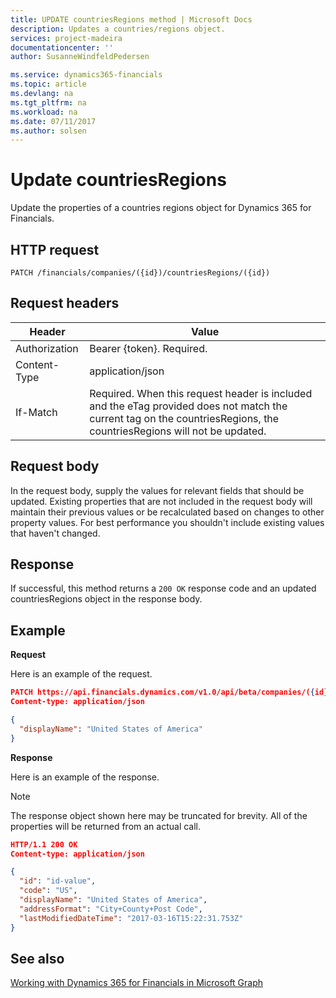 ```yaml
---
title: UPDATE countriesRegions method | Microsoft Docs
description: Updates a countries/regions object.
services: project-madeira
documentationcenter: ''
author: SusanneWindfeldPedersen

ms.service: dynamics365-financials
ms.topic: article
ms.devlang: na
ms.tgt_pltfrm: na
ms.workload: na
ms.date: 07/11/2017
ms.author: solsen
---
```


# Update countriesRegions
Update the properties of a countries regions object for Dynamics 365 for Financials.

## HTTP request
```
PATCH /financials/companies/({id})/countriesRegions/({id})
```

## Request headers
|Header|Value|
|------|-----|
|Authorization |Bearer {token}. Required.|
|Content-Type  |application/json|
|If-Match      |Required. When this request header is included and the eTag provided does not match the current tag on the countriesRegions, the countriesRegions will not be updated. |

## Request body
In the request body, supply the values for relevant fields that should be updated. Existing properties that are not included in the request body will maintain their previous values or be recalculated based on changes to other property values. For best performance you shouldn't include existing values that haven't changed.

## Response
If successful, this method returns a ```200 OK``` response code and an updated countriesRegions object in the response body.

## Example

**Request**

Here is an example of the request.

```json
PATCH https://api.financials.dynamics.com/v1.0/api/beta/companies/({id})/countriesRegions({id})
Content-type: application/json

{
  "displayName": "United States of America"
}
```

**Response**

Here is an example of the response. 

> [!NOTE]  
>   The response object shown here may be truncated for brevity. All of the properties will be returned from an actual call.

```json
HTTP/1.1 200 OK
Content-type: application/json

{
  "id": "id-value",
  "code": "US",
  "displayName": "United States of America",
  "addressFormat": "City+County+Post Code",
  "lastModifiedDateTime": "2017-03-16T15:22:31.753Z"
}
```


## See also
[Working with Dynamics 365 for Financials in Microsoft Graph](../resources/dynamics_overview.md) 